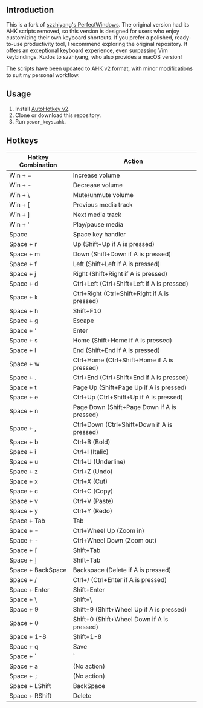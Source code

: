 ## Introduction
This is a fork of [szzhiyang's PerfectWindows](https://github.com/szzhiyang/PerfectWindows). The original version had its AHK scripts removed, so this version is designed for users who enjoy customizing their own keyboard shortcuts. If you prefer a polished, ready-to-use productivity tool, I recommend exploring the original repository. It offers an exceptional keyboard experience, even surpassing Vim keybindings. Kudos to szzhiyang, who also provides a macOS version!

The scripts have been updated to AHK v2 format, with minor modifications to suit my personal workflow.

## Usage
1. Install [AutoHotkey v2](https://www.autohotkey.com/v2/).
2. Clone or download this repository.
3. Run `power_keys.ahk`.

## Hotkeys

| Hotkey Combination | Action |
|--------------------|--------|
| Win + =            | Increase volume |
| Win + -            | Decrease volume |
| Win + \            | Mute/unmute volume |
| Win + [            | Previous media track |
| Win + ]            | Next media track |
| Win + '            | Play/pause media |
| Space              | Space key handler |
| Space + r          | Up (Shift+Up if A is pressed) |
| Space + m          | Down (Shift+Down if A is pressed) |
| Space + f          | Left (Shift+Left if A is pressed) |
| Space + j          | Right (Shift+Right if A is pressed) |
| Space + d          | Ctrl+Left (Ctrl+Shift+Left if A is pressed) |
| Space + k          | Ctrl+Right (Ctrl+Shift+Right if A is pressed) |
| Space + h          | Shift+F10 |
| Space + g          | Escape |
| Space + '          | Enter |
| Space + s          | Home (Shift+Home if A is pressed) |
| Space + l          | End (Shift+End if A is pressed) |
| Space + w          | Ctrl+Home (Ctrl+Shift+Home if A is pressed) |
| Space + .          | Ctrl+End (Ctrl+Shift+End if A is pressed) |
| Space + t          | Page Up (Shift+Page Up if A is pressed) |
| Space + e          | Ctrl+Up (Ctrl+Shift+Up if A is pressed) |
| Space + n          | Page Down (Shift+Page Down if A is pressed) |
| Space + ,          | Ctrl+Down (Ctrl+Shift+Down if A is pressed) |
| Space + b          | Ctrl+B (Bold) |
| Space + i          | Ctrl+I (Italic) |
| Space + u          | Ctrl+U (Underline) |
| Space + z          | Ctrl+Z (Undo) |
| Space + x          | Ctrl+X (Cut) |
| Space + c          | Ctrl+C (Copy) |
| Space + v          | Ctrl+V (Paste) |
| Space + y          | Ctrl+Y (Redo) |
| Space + Tab        | Tab |
| Space + =          | Ctrl+Wheel Up (Zoom in) |
| Space + -          | Ctrl+Wheel Down (Zoom out) |
| Space + [          | Shift+Tab |
| Space + ]          | Shift+Tab |
| Space + BackSpace  | Backspace (Delete if A is pressed) |
| Space + /          | Ctrl+/ (Ctrl+Enter if A is pressed) |
| Space + Enter      | Shift+Enter |
| Space + \          | Shift+\ |
| Space + 9          | Shift+9 (Shift+Wheel Up if A is pressed) |
| Space + 0          | Shift+0 (Shift+Wheel Down if A is pressed) |
| Space + 1-8        | Shift+1-8 |
| Space + q          | Save |
| Space + `          | ` |
| Space + a          | (No action) |
| Space + `;`        | (No action) |
| Space + LShift     | BackSpace |
| Space + RShift     | Delete |